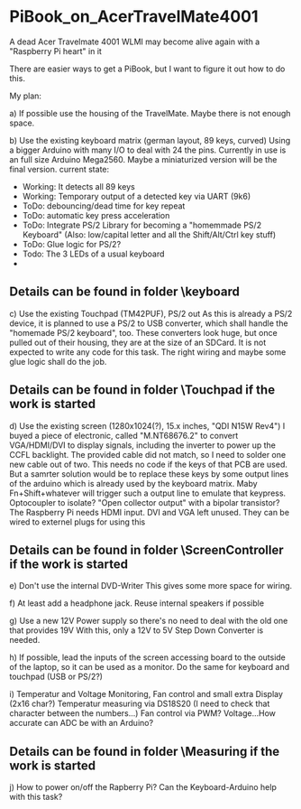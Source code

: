 # PiBook_on_AcerTravelMate4001
A dead Acer Travelmate 4001 WLMI may become alive again with a "Raspberry Pi heart" in it

There are easier ways to get a PiBook, but I want to figure it out how to do this.

My plan:

a) If possible use the housing of the TravelMate. Maybe there is not enough space.

b) Use the existing keyboard matrix (german layout, 89 keys, curved)
  Using a bigger Arduino with many I/O to deal with 24 the pins.
  Currently in use is an full size Arduino Mega2560. Maybe a miniaturized version will be the final version.
  current state:
  - Working: It detects all 89 keys
  - Working: Temporary output of a detected key via UART (9k6) 
  - ToDo: debouncing/dead time for key repeat
  - ToDo: automatic key press acceleration
  - ToDo: Integrate PS/2 Library for becoming a "homemmade PS/2 Keyboard" (Also: low/capital letter and all the Shift/Alt/Ctrl key stuff)
  - ToDo: Glue logic for PS/2?
  - Todo: The 3 LEDs of a usual keyboard
  - 
## Details can be found in folder \keyboard
  
c) Use the existing Touchpad (TM42PUF), PS/2 out
  As this is already a PS/2 device, it is planned to use a PS/2 to USB converter, which shall handle the "homemade PS/2 keyboard", too.
  These converters look huge, but once pulled out of their housing, they are at the size of an SDCard.
  It is not expected to write any code for this task. The right wiring and maybe some glue logic shall do the job.
 
## Details can be found in folder \Touchpad if the work is started

d) Use the existing screen (1280x1024(?), 15.x inches, "QDI N15W Rev4")
  I buyed a piece of electronic, called "M.NT68676.2" to convert VGA/HDMI/DVI to display signals, including the inverter to power up the CCFL backlight.
  The provided cable did not match, so I need to solder one new cable out of two.
  This needs no code if the keys of that PCB are used. But a samrter solution would be to replace these keys by some output lines of the arduino which is
  already used by the keyboard matrix. Maby Fn+Shift+whatever will trigger such a output line to emulate that keypress.
  Optocoupler to isolate? "Open collector output" with a bipolar transistor?
  The Raspberry Pi needs HDMI input. DVI and VGA left unused. They can be wired to externel plugs for using this 

## Details can be found in folder \ScreenController if the work is started

e) Don't use the internal DVD-Writer
  This gives some more space for wiring.

f) At least add a headphone jack. Reuse internal speakers if possible 
  
g) Use a new 12V Power supply so there's no need to deal with the old one that provides 19V
  With this, only a 12V to 5V Step Down Converter is needed.

h) If possible, lead the inputs of the screen accessing board to the outside of the laptop, so it can be used as a monitor.
    Do the same for keyboard and touchpad (USB or PS/2?)

i) Temperatur and Voltage Monitoring, Fan control and small extra Display (2x16 char?)
  Temperatur measuring via DS18S20 (I need to check that character between the numbers...)
  Fan control via PWM?
  Voltage...How accurate can ADC be with an Arduino?
  
## Details can be found in folder \Measuring if the work is started

j) How to power on/off the Rapberry Pi? Can the Keyboard-Arduino help with this task? 


